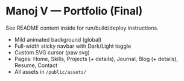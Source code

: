 # Manoj V — Portfolio (Final)
See README content inside for run/build/deploy instructions.
- Mild animated background (global)
- Full-width sticky navbar with Dark/Light toggle
- Custom SVG cursor (paw.svg)
- Pages: Home, Skills, Projects (+ details), Journal, Blog (+ details), Resume, Contact
- All assets in `/public/assets/`
